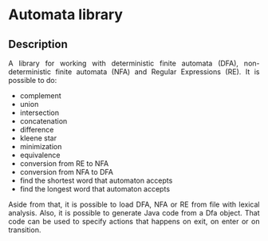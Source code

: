 # Automata library

## Description

<p align="justify"> A library for working with deterministic finite automata (DFA), non-deterministic finite automata (NFA) and Regular Expressions (RE). It is possible to do: <ul>
    <li>complement</li>
    <li>union</li>
    <li>intersection</li>
    <li>concatenation</li>
    <li>difference</li>
    <li>kleene star</li>
    <li>minimization</li>
    <li>equivalence</li>
    <li>conversion from RE to NFA</li>
    <li>conversion from NFA to DFA</li>
    <li>find the shortest word that automaton accepts</li>
    <li>find the longest word that automaton accepts</li>
</ul></p>

<p align="justify"> Aside from that, it is possible to load DFA, NFA or RE from file with lexical analysis. Also, it is possible to generate Java code from a Dfa object. That code can be used to specify actions that happens on exit, on enter or on transition.</p>